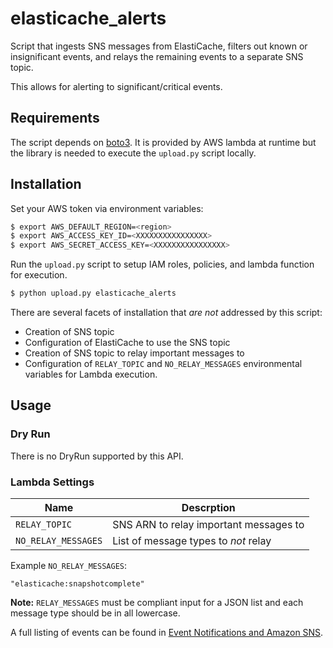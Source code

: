 # elasticache_alerts

Script that ingests SNS messages from ElastiCache, filters out known
or insignificant events, and relays the remaining events to a separate
SNS topic.

This allows for alerting to significant/critical events.

## Requirements

The script depends on [boto3](http://boto3.readthedocs.org/en/latest/).  It is
provided by AWS lambda at runtime but the library is needed to execute the
`upload.py` script locally.

## Installation

Set your AWS token via environment variables:

```bash
$ export AWS_DEFAULT_REGION=<region>
$ export AWS_ACCESS_KEY_ID=<XXXXXXXXXXXXXXXX>
$ export AWS_SECRET_ACCESS_KEY=<XXXXXXXXXXXXXXXX>
```

Run the `upload.py` script to setup IAM roles, policies, and lambda function for execution.

```bash
$ python upload.py elasticache_alerts
```

There are several facets of installation that _are not_ addressed by this script:

- Creation of SNS topic
- Configuration of ElastiCache to use the SNS topic
- Creation of SNS topic to relay important messages to
- Configuration of `RELAY_TOPIC` and `NO_RELAY_MESSAGES` environmental variables
for Lambda execution.

## Usage

### Dry Run

There is no DryRun supported by this API.

### Lambda Settings

| Name | Descrption |
| ---- | ---------- |
| `RELAY_TOPIC` | SNS ARN to relay important messages to |
| `NO_RELAY_MESSAGES` | List of message types to *not* relay |

Example `NO_RELAY_MESSAGES`:

```
"elasticache:snapshotcomplete"
```

**Note:** `RELAY_MESSAGES` must be compliant input for a JSON list and each
message type should be in all lowercase.

A full listing of events can be found in
[Event Notifications and Amazon SNS](http://docs.aws.amazon.com/AmazonElastiCache/latest/UserGuide/ElastiCacheSNS.html).
